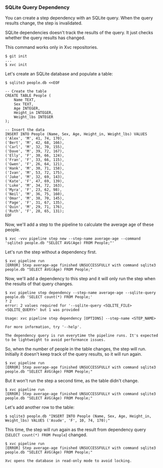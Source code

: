 ### SQLite Query Dependency

You can create a step dependency with an SQLite query. When the query results
change, the step is invalidated.

SQLite dependencies doesn't track the results of the query. It just checks
whether the query results has changed.

This command works only in Xvc repositories.

```console
$ git init
...
$ xvc init
```

Let's create an SQLite database and populate a table:

```console
$ sqlite3 people.db <<EOF

-- Create the table
CREATE TABLE People (
    Name TEXT,
    Sex TEXT,
    Age INTEGER,
    Height_in INTEGER,
    Weight_lbs INTEGER
);

-- Insert the data
INSERT INTO People (Name, Sex, Age, Height_in, Weight_lbs) VALUES
('Alex', 'M', 41, 74, 170),
('Bert', 'M', 42, 68, 166),
('Carl', 'M', 32, 70, 155),
('Dave', 'M', 39, 72, 167),
('Elly', 'F', 30, 66, 124),
('Fran', 'F', 33, 66, 115),
('Gwen', 'F', 26, 64, 121),
('Hank', 'M', 30, 71, 158),
('Ivan', 'M', 53, 72, 175),
('Jake', 'M', 32, 69, 143),
('Kate', 'F', 47, 69, 139),
('Luke', 'M', 34, 72, 163),
('Myra', 'F', 23, 62, 98),
('Neil', 'M', 36, 75, 160),
('Omar', 'M', 38, 70, 145),
('Page', 'F', 31, 67, 135),
('Quin', 'M', 29, 71, 176),
('Ruth', 'F', 28, 65, 131);
EOF

```

Now, we'll add a step to the pipeline to calculate the average age of these people.

```console
$ xvc -vvv pipeline step new --step-name average-age --command 'sqlite3 people.db "SELECT AVG(Age) FROM People;"'
```

Let's run the step without a dependency first.

```console
$ xvc pipeline run
[ERROR] Step average-age finished UNSUCCESSFULLY with command sqlite3 people.db "SELECT AVG(Age) FROM People;"

```

Now, we'll add a dependency to this step and it will only run the step when the results of that query changes.

```console
$ xvc pipeline step dependency --step-name average-age --sqlite-query people.db 'SELECT count(*) FROM People;'
? 2
error: 2 values required for '--sqlite-query <SQLITE_FILE> <SQLITE_QUERY>' but 1 was provided

Usage: xvc pipeline step dependency [OPTIONS] --step-name <STEP_NAME>

For more information, try '--help'.

```

```note
The dependency query is run everytime the pipeline runs. It's expected to be lightweight to avoid performance issues.
```

So, when the number of people in the table changes, the step will run. Initially it doesn't keep track of the query results, so it will run again.

```console
$ xvc pipeline run
[ERROR] Step average-age finished UNSUCCESSFULLY with command sqlite3 people.db "SELECT AVG(Age) FROM People;"

```

But it won't run the step a second time, as the table didn't change.

```console
$ xvc pipeline run
[ERROR] Step average-age finished UNSUCCESSFULLY with command sqlite3 people.db "SELECT AVG(Age) FROM People;"

```

Let's add another row to the table:

```console
$ sqlite3 people.db "INSERT INTO People (Name, Sex, Age, Height_in, Weight_lbs) VALUES ('Asude', 'F', 10, 74, 170);"
```

This time, the step will run again as the result from dependency query (`SELECT count(*) FROM People`) changed.

```console
$ xvc pipeline run
[ERROR] Step average-age finished UNSUCCESSFULLY with command sqlite3 people.db "SELECT AVG(Age) FROM People;"

```

```note
Xvc opens the database in read-only mode to avoid locking.
```
